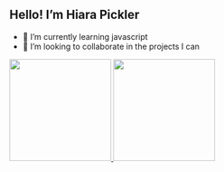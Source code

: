 ## Hello! I’m Hiara Pickler
- 🌱 I’m currently learning javascript
- 💞️ I’m looking to collaborate in the projects I can
<div>
<a href="https://github.com/hiara11">
<img height="180em" src="https://github-readme-stats.vercel.app/api?username=hiara11&count_private=true&include_all_commits=true&show_icons=true&theme=midnight-purple"/>
<img height="180em" src="https://github-readme-stats.vercel.app/api/top-langs/?username=hiara11&theme=midnight-purple&layout=compact)"/>
<!---
hiara11/hiara11 is a ✨ special ✨ repository because its `README.md` (this file) appears on your GitHub profile.
You can click the Preview link to take a look at your changes.
--->
